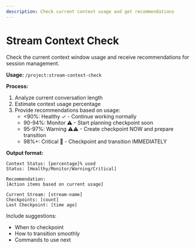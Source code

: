 ```yaml
---
description: Check current context usage and get recommendations
---
```


# Stream Context Check

Check the current context window usage and receive recommendations for session management.

**Usage:** `/project:stream-context-check`

**Process:**
1. Analyze current conversation length
2. Estimate context usage percentage
3. Provide recommendations based on usage:
   - <90%: Healthy ✓ - Continue working normally
   - 90-94%: Monitor ⚠ - Start planning checkpoint soon
   - 95-97%: Warning ⚠⚠ - Create checkpoint NOW and prepare transition
   - 98%+: Critical 🚨 - Checkpoint and transition IMMEDIATELY

**Output format:**
```
Context Status: [percentage]% used
Status: [Healthy/Monitor/Warning/Critical]

Recommendation:
[Action items based on current usage]

Current Stream: [stream-name]
Checkpoints: [count]
Last Checkpoint: [time ago]
```

Include suggestions:
- When to checkpoint
- How to transition smoothly
- Commands to use next
